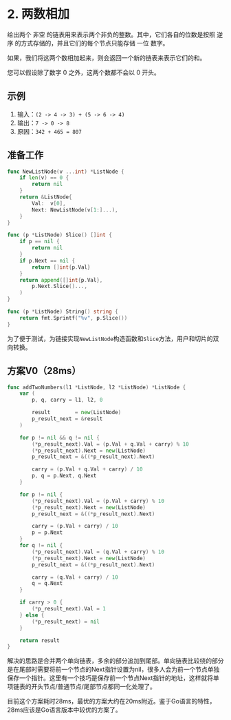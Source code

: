 # 2. 两数相加

给出两个 非空 的链表用来表示两个非负的整数。其中，它们各自的位数是按照 逆序 的方式存储的，并且它们的每个节点只能存储 一位 数字。

如果，我们将这两个数相加起来，则会返回一个新的链表来表示它们的和。

您可以假设除了数字 0 之外，这两个数都不会以 0 开头。

## 示例

1. 输入：`(2 -> 4 -> 3) + (5 -> 6 -> 4)`
1. 输出：`7 -> 0 -> 8`
1. 原因：`342 + 465 = 807`

## 准备工作

```go
func NewListNode(v ...int) *ListNode {
	if len(v) == 0 {
		return nil
	}
	return &ListNode{
		Val:  v[0],
		Next: NewListNode(v[1:]...),
	}
}

func (p *ListNode) Slice() []int {
	if p == nil {
		return nil
	}
	if p.Next == nil {
		return []int{p.Val}
	}
	return append([]int{p.Val},
		p.Next.Slice()...,
	)
}

func (p *ListNode) String() string {
	return fmt.Sprintf("%v", p.Slice())
}
```

为了便于测试，为链接实现`NewListNode`构造函数和`Slice`方法，用户和切片的双向转换。

## 方案V0（28ms）

```go
func addTwoNumbers(l1 *ListNode, l2 *ListNode) *ListNode {
	var (
		p, q, carry = l1, l2, 0

		result        = new(ListNode)
		p_result_next = &result
	)

	for p != nil && q != nil {
		(*p_result_next).Val = (p.Val + q.Val + carry) % 10
		(*p_result_next).Next = new(ListNode)
		p_result_next = &((*p_result_next).Next)

		carry = (p.Val + q.Val + carry) / 10
		p, q = p.Next, q.Next
	}

	for p != nil {
		(*p_result_next).Val = (p.Val + carry) % 10
		(*p_result_next).Next = new(ListNode)
		p_result_next = &((*p_result_next).Next)

		carry = (p.Val + carry) / 10
		p = p.Next
	}
	for q != nil {
		(*p_result_next).Val = (q.Val + carry) % 10
		(*p_result_next).Next = new(ListNode)
		p_result_next = &((*p_result_next).Next)

		carry = (q.Val + carry) / 10
		q = q.Next
	}

	if carry > 0 {
		(*p_result_next).Val = 1
	} else {
		(*p_result_next) = nil
	}

	return result
}
```

解决的思路是合并两个单向链表，多余的部分追加到尾部。单向链表比较绕的部分是在尾部时需要将前一个节点的Next指针设置为nil，很多人会为前一个节点单独保存一个指针。这里有一个技巧是保存前一个节点Next指针的地址，这样就将单项链表的开头节点/普通节点/尾部节点都同一化处理了。

目前这个方案耗时28ms，最优的方案大约在20ms附近。鉴于Go语言的特性，28ms应该是Go语言版本中较优的方案了。
